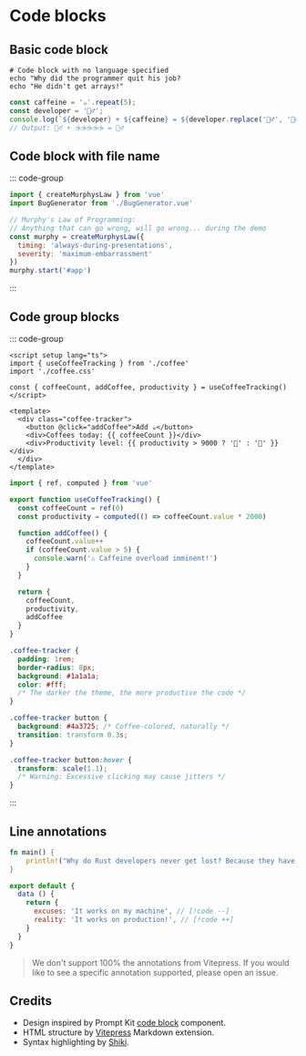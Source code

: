 # Code blocks

## Basic code block

<ComponentPreview>

```
# Code block with no language specified
echo "Why did the programmer quit his job?
echo "He didn't get arrays!"
```

</ComponentPreview>

<ComponentPreview>

```javascript
const caffeine = '☕'.repeat(5);
const developer = '🧟‍♂️';
console.log(`${developer} + ${caffeine} = ${developer.replace('🧟‍♂️', '🦸‍♂️')}`);
// Output: 🧟‍♂️ + ☕☕☕☕☕ = 🦸‍♂️
```

</ComponentPreview>

## Code block with file name

<ComponentPreview>

::: code-group

```js [murphy.js]
import { createMurphysLaw } from 'vue'
import BugGenerator from './BugGenerator.vue'

// Murphy's Law of Programming:
// Anything that can go wrong, will go wrong... during the demo
const murphy = createMurphysLaw({
  timing: 'always-during-presentations',
  severity: 'maximum-embarrassment'
})
murphy.start('#app')
```

:::

</ComponentPreview>

## Code group blocks

<ComponentPreview>

::: code-group

```vue [CoffeeCounter.vue]
<script setup lang="ts">
import { useCoffeeTracking } from './coffee'
import './coffee.css'

const { coffeeCount, addCoffee, productivity } = useCoffeeTracking()
</script>

<template>
  <div class="coffee-tracker">
    <button @click="addCoffee">Add ☕</button>
    <div>Coffees today: {{ coffeeCount }}</div>
    <div>Productivity level: {{ productivity > 9000 ? '🚀' : '🐌' }}</div>
  </div>
</template>
```

```ts [coffee.ts]
import { ref, computed } from 'vue'

export function useCoffeeTracking() {
  const coffeeCount = ref(0)
  const productivity = computed(() => coffeeCount.value * 2000)

  function addCoffee() {
    coffeeCount.value++
    if (coffeeCount.value > 5) {
      console.warn('⚠️ Caffeine overload imminent!')
    }
  }

  return {
    coffeeCount,
    productivity,
    addCoffee
  }
}
```

```css [coffee.css]
.coffee-tracker {
  padding: 1rem;
  border-radius: 8px;
  background: #1a1a1a;
  color: #fff;
  /* The darker the theme, the more productive the code */
}

.coffee-tracker button {
  background: #4a3725; /* Coffee-colored, naturally */
  transition: transform 0.3s;
}

.coffee-tracker button:hover {
  transform: scale(1.1);
  /* Warning: Excessive clicking may cause jitters */
}
```

:::

</ComponentPreview>

## Line annotations

<ComponentPreview>

```rust
fn main() {
    println!("Why do Rust developers never get lost? Because they have ownership!"); // [!code highlight]
}
```

</ComponentPreview>

<ComponentPreview>

```js
export default {
  data () {
    return {
      excuses: 'It works on my machine', // [!code --]
      reality: 'It works on production!', // [!code ++]
    }
  }
}
```

</ComponentPreview>

> We don't support 100% the annotations from Vitepress. If you would like to see a specific annotation supported, please open an issue.

## Credits

- Design inspired by Prompt Kit [code block](https://prompt-kit.com/docs/code-block) component.
- HTML structure by [Vitepress](https://vitepress.dev) Markdown extension.
- Syntax highlighting by [Shiki](https://shiki.style).
